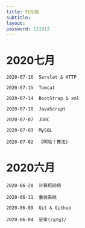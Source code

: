 ```yaml
---
title: 时光轴
subtitle: 
layout: 
password: 131912
---
```


<div class="markdown-body">




# 2020七月

~~~
2020-07-16  Servlet & HTTP

2020-07-15	Tomcat

2020-07-14	BootStrap & xml

2020-07-10	JavaScript

2020-07-07	JDBC

2020-07-03	MySQL

2020-07-02	《啊哈！算法》
~~~

# 2020六月

~~~
2020-06-20	计算机网络

2020-06-11	重装系统

2020-06-09	Git & Github

2020-06-04	安家(/≧▽≦)/
~~~





</div>
